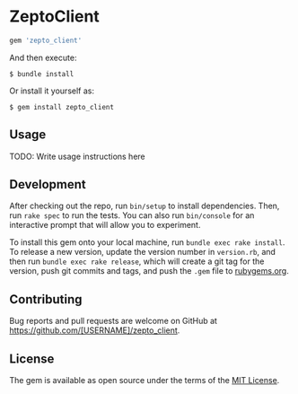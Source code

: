 # ZeptoClient

```ruby
gem 'zepto_client'
```

And then execute:

    $ bundle install

Or install it yourself as:

    $ gem install zepto_client

## Usage

TODO: Write usage instructions here

## Development

After checking out the repo, run `bin/setup` to install dependencies. Then, run `rake spec` to run the tests. You can also run `bin/console` for an interactive prompt that will allow you to experiment.

To install this gem onto your local machine, run `bundle exec rake install`. To release a new version, update the version number in `version.rb`, and then run `bundle exec rake release`, which will create a git tag for the version, push git commits and tags, and push the `.gem` file to [rubygems.org](https://rubygems.org).

## Contributing

Bug reports and pull requests are welcome on GitHub at https://github.com/[USERNAME]/zepto_client.


## License

The gem is available as open source under the terms of the [MIT License](https://opensource.org/licenses/MIT).
